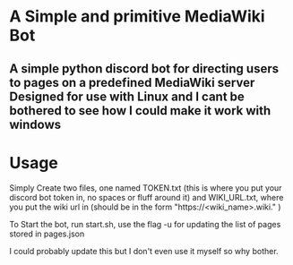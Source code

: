 # A Simple and primitive MediaWiki Bot

A simple python discord bot for directing users to pages on a predefined MediaWiki server
Designed for use with Linux and I cant be bothered to see how I could make it work with windows
--------
# Usage

Simply Create two files, one named TOKEN.txt (this is where you put your discord bot token in, no spaces or fluff around it) 
and WIKI_URL.txt, where you put the wiki url in (should be in the form "https://<wiki_name>.wiki.<whatever>" )
 
To Start the bot, run start.sh, use the flag -u for updating the list of pages stored in pages.json
  
I could probably update this but I don't even use it myself so why bother.
